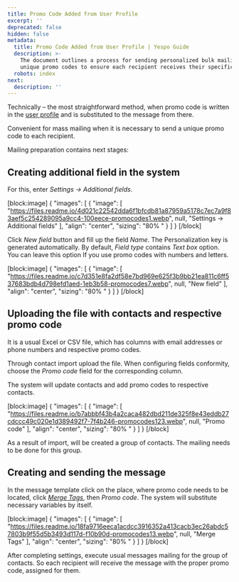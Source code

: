 ```yaml
---
title: Promo Code Added from User Profile
excerpt: ''
deprecated: false
hidden: false
metadata:
  title: Promo Code Added from User Profile | Yespo Guide
  description: >-
    The document outlines a process for sending personalized bulk mailings with
    unique promo codes to ensure each recipient receives their specific code.
  robots: index
next:
  description: ''
---
```

Technically – the most straightforward method, when promo code is written in the [user profile](https://docs.yespo.io/docs/user-profile) and is substituted to the message from there.

Convenient for mass mailing when it is necessary to send a unique promo code to each recipient.

Mailing preparation contains next stages:

## Creating additional field in the system

For this, enter _Settings → Additional fields_.

[block:image]
{
  "images": [
    {
      "image": [
        "https://files.readme.io/4d021c22542dda6f1bfcdb81a87959a5178c7ec7a9f83aef5c254289095a9cc4-100eece-promocodes1.webp",
        null,
        "Settings → Additional fields"
      ],
      "align": "center",
      "sizing": "80% "
    }
  ]
}
[/block]


Click _New field_ button and fill up the field _Name_. The Personalization key is generated automatically. By default, _Field type_ contains _Text box_ option. You can leave this option If you use promo codes with numbers and letters.

[block:image]
{
  "images": [
    {
      "image": [
        "https://files.readme.io/c7d351e8fa2df58e7bd969e625f3b9bb21ea811c6ff537683bdb4d798efd1aed-1eb3b58-promocodes7.webp",
        null,
        "New field"
      ],
      "align": "center",
      "sizing": "80% "
    }
  ]
}
[/block]


## Uploading the file with contacts and respective promo code

It is a usual Excel or CSV file, which has columns with email addresses or phone numbers and respective promo codes.

Through contact import upload the file. When configuring fields conformity, choose the _Promo code_ field for the corresponding column.

The system will update contacts and add promo codes to respective contacts.

[block:image]
{
  "images": [
    {
      "image": [
        "https://files.readme.io/b7abbbf43b4a2caca482dbd211de325f8e43eddb27cdccc49c020e1d389492f7-7f4b246-promocodes123.webp",
        null,
        "Promo code"
      ],
      "align": "center",
      "sizing": "80% "
    }
  ]
}
[/block]


As a result of import, will be created a group of contacts. The mailing needs to be done for this group.

## Creating and sending the message

In the message template click on the place, where promo code needs to be located, click _[Merge Tags](https://docs.yespo.io/docs/personalization-and-dynamic-variables)_, then _Promo code_. The system will substitute necessary variables by itself.

[block:image]
{
  "images": [
    {
      "image": [
        "https://files.readme.io/18fa9716eeca1acdcc3916352a413cacb3ec26abdc57803b9f55d5b3493d117d-f10b90d-promocodes13.webp",
        null,
        "Merge Tags"
      ],
      "align": "center",
      "sizing": "80% "
    }
  ]
}
[/block]


After completing settings, execute usual messages mailing for the group of contacts. So each recipient will receive the message with the proper promo code, assigned for them.